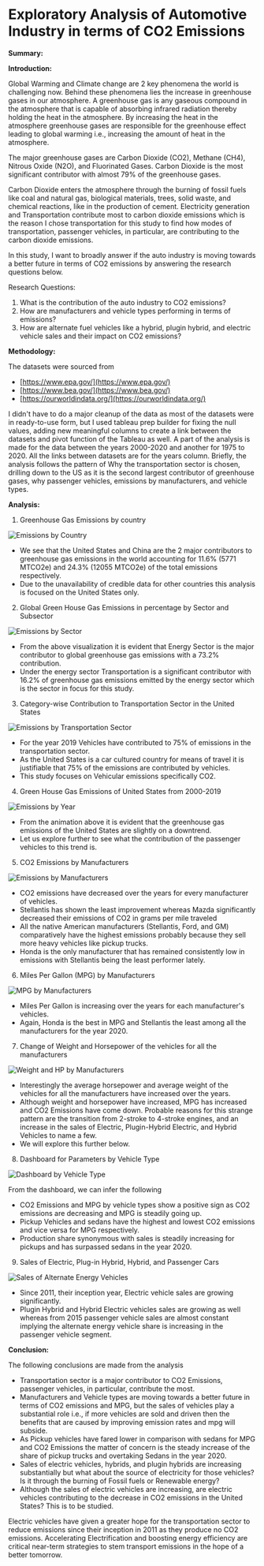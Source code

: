 # **Exploratory Analysis of Automotive Industry in terms of CO2 Emissions**

**Summary:**


**Introduction:**

Global Warming and Climate change are 2 key phenomena the world is challenging now. Behind these phenomena lies the increase in greenhouse gases in our atmosphere. A greenhouse gas is any gaseous compound in the atmosphere that is capable of absorbing infrared radiation thereby holding the heat in the atmosphere. By increasing the heat in the atmosphere greenhouse gases are responsible for the greenhouse effect leading to global warming i.e., increasing the amount of heat in the atmosphere.

The major greenhouse gases are Carbon Dioxide (CO2), Methane (CH4), Nitrous Oxide (N2O), and Fluorinated Gases. Carbon Dioxide is the most significant contributor with almost 79% of the greenhouse gases.

Carbon Dioxide enters the atmosphere through the burning of fossil fuels like coal and natural gas, biological materials, trees, solid waste, and chemical reactions, like in the production of cement. Electricity generation and Transportation contribute most to carbon dioxide emissions which is the reason I chose transportation for this study to find how modes of transportation, passenger vehicles, in particular, are contributing to the carbon dioxide emissions.

In this study, I want to broadly answer if the auto industry is moving towards a better future in terms of CO2 emissions by answering the research questions below.

Research Questions:

1. What is the contribution of the auto industry to CO2 emissions?
2. How are manufacturers and vehicle types performing in terms of emissions?
3. How are alternate fuel vehicles like a hybrid, plugin hybrid, and electric vehicle sales and their impact on CO2 emissions?

**Methodology:**

The datasets were sourced from

- [https://www.epa.gov/](https://www.epa.gov/)
- [https://www.bea.gov/](https://www.bea.gov/)
- [https://ourworldindata.org/](https://ourworldindata.org/)

I didn't have to do a major cleanup of the data as most of the datasets were in ready-to-use form, but I used tableau prep builder for fixing the null values, adding new meaningful columns to create a link between the datasets and pivot function of the Tableau as well. A part of the analysis is made for the data between the years 2000-2020 and another for 1975 to 2020. All the links between datasets are for the years column. Briefly, the analysis follows the pattern of Why the transportation sector is chosen, drilling down to the US as it is the second largest contributor of greenhouse gases, why passenger vehicles, emissions by manufacturers, and vehicle types.

**Analysis:**

1. Greenhouse Gas Emissions by country

![Emissions by Country](https://github.com/skbusf/Data-Visualization-Automotive-Industry/blob/main/Images/EmissionsByCountry.png)

- We see that the United States and China are the 2 major contributors to greenhouse gas emissions in the world accounting for 11.6% (5771 MTCO2e) and 24.3% (12055 MTCO2e) of the total emissions respectively.
- Due to the unavailability of credible data for other countries this analysis is focused on the United States only.

2. Global Green House Gas Emissions in percentage by Sector and Subsector

![Emissions by Sector](https://github.com/skbusf/Data-Visualization-Automotive-Industry/blob/main/Images/EmissionsBySector.png)

- From the above visualization it is evident that Energy Sector is the major contributor to global greenhouse gas emissions with a 73.2% contribution.
- Under the energy sector Transportation is a significant contributor with 16.2% of greenhouse gas emissions emitted by the energy sector which is the sector in focus for this study.

3. Category-wise Contribution to Transportation Sector in the United States

![Emissions by Transportation Sector](https://github.com/skbusf/Data-Visualization-Automotive-Industry/blob/main/Images/EmissionsByTransportationSector.png)

- For the year 2019 Vehicles have contributed to 75% of emissions in the transportation sector.
- As the United States is a car cultured country for means of travel it is justifiable that 75% of the emissions are contributed by vehicles.
- This study focuses on Vehicular emissions specifically CO2.

4. Green House Gas Emissions of United States from 2000-2019

![Emissions by Year](https://github.com/skbusf/Data-Visualization-Automotive-Industry/blob/main/Images/EmissionsByYear.gif)

- From the animation above it is evident that the greenhouse gas emissions of the United States are slightly on a downtrend.
- Let us explore further to see what the contribution of the passenger vehicles to this trend is.

5. CO2 Emissions by Manufacturers

![Emissions by Manufacturers](https://github.com/skbusf/Data-Visualization-Automotive-Industry/blob/main/Images/EmissionsByManufacturers.png)

- CO2 emissions have decreased over the years for every manufacturer of vehicles.
- Stellantis has shown the least improvement whereas Mazda significantly decreased their emissions of CO2 in grams per mile traveled
- All the native American manufacturers (Stellantis, Ford, and GM) comparatively have the highest emissions probably because they sell more heavy vehicles like pickup trucks.
- Honda is the only manufacturer that has remained consistently low in emissions with Stellantis being the least performer lately.

6. Miles Per Gallon (MPG) by Manufacturers

![MPG by Manufacturers](https://github.com/skbusf/Data-Visualization-Automotive-Industry/blob/main/Images/MPGByManufacturers.png)

- Miles Per Gallon is increasing over the years for each manufacturer's vehicles.
- Again, Honda is the best in MPG and Stellantis the least among all the manufacturers for the year 2020.

7. Change of Weight and Horsepower of the vehicles for all the manufacturers

![Weight and HP by Manufacturers](https://github.com/skbusf/Data-Visualization-Automotive-Industry/blob/main/Images/WeightAndHPByManufacturer.png)

- Interestingly the average horsepower and average weight of the vehicles for all the manufacturers have increased over the years.
- Although weight and horsepower have increased, MPG has increased and CO2 Emissions have come down. Probable reasons for this strange pattern are the transition from 2-stroke to 4-stroke engines, and an increase in the sales of Electric, Plugin-Hybrid Electric, and Hybrid Vehicles to name a few.
- We will explore this further below.

8. Dashboard for Parameters by Vehicle Type

![Dashboard by Vehicle Type](https://github.com/skbusf/Data-Visualization-Automotive-Industry/blob/main/Images/DashboardByVehicleType.png)

From the dashboard, we can infer the following

- CO2 Emissions and MPG by vehicle types show a positive sign as CO2 emissions are decreasing and MPG is steadily going up.
- Pickup Vehicles and sedans have the highest and lowest CO2 emissions and vice versa for MPG respectively.
- Production share synonymous with sales is steadily increasing for pickups and has surpassed sedans in the year 2020.

9. Sales of Electric, Plug-in Hybrid, Hybrid, and Passenger Cars

![Sales of Alternate Energy Vehicles](https://github.com/skbusf/Data-Visualization-Automotive-Industry/blob/main/Images/SalesOfVehicleTypes.png)

- Since 2011, their inception year, Electric vehicle sales are growing significantly.
- Plugin Hybrid and Hybrid Electric vehicles sales are growing as well whereas from 2015 passenger vehicle sales are almost constant implying the alternate energy vehicle share is increasing in the passenger vehicle segment.

**Conclusion:**

The following conclusions are made from the analysis

- Transportation sector is a major contributor to CO2 Emissions, passenger vehicles, in particular, contribute the most.
- Manufacturers and Vehicle types are moving towards a better future in terms of CO2 emissions and MPG, but the sales of vehicles play a substantial role i.e., if more vehicles are sold and driven then the benefits that are caused by improving emission rates and mpg will subside.
- As Pickup vehicles have fared lower in comparison with sedans for MPG and CO2 Emissions the matter of concern is the steady increase of the share of pickup trucks and overtaking Sedans in the year 2020.
- Sales of electric vehicles, hybrids, and plugin hybrids are increasing substantially but what about the source of electricity for those vehicles? Is it through the burning of Fossil fuels or Renewable energy?
- Although the sales of electric vehicles are increasing, are electric vehicles contributing to the decrease in CO2 emissions in the United States? This is to be studied.

Electric vehicles have given a greater hope for the transportation sector to reduce emissions since their inception in 2011 as they produce no CO2 emissions. Accelerating Electrification and boosting energy efficiency are critical near-term strategies to stem transport emissions in the hope of a better tomorrow.
